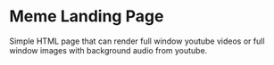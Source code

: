 # Meme Landing Page

Simple HTML page that can render full window youtube videos or full window images with background audio from youtube.
